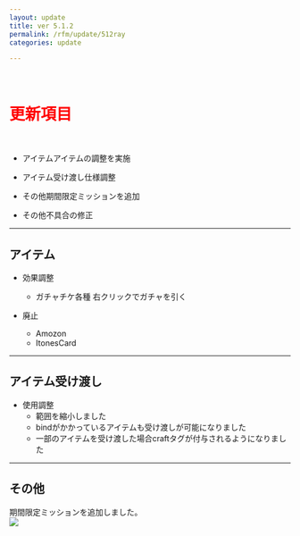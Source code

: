 ```yaml
---
layout: update
title: ver 5.1.2
permalink: /rfm/update/512ray 
categories: update 

---
```



<br>
<h1 id="1"><font color="red">更新項目</font></h1><br>


+ <span class="green-badge">アイテム</span>アイテムの調整を実施      

+ <span class="green-badge">アイテム受け渡し</span>仕様調整        

+ <span class="yellow-badge">その他</span>期間限定ミッションを追加     

+ <span class="blue-badge">その他</span>不具合の修正  



----------------------------------------------------  
## アイテム                

+ 効果調整  
  + ガチャチケ各種 右クリックでガチャを引く  

+ 廃止  
  + Amozon  
  + ItonesCard 
 


----------------------------------------------------  
## アイテム受け渡し                

+ 使用調整  
  + 範囲を縮小しました   
  + bindがかかっているアイテムも受け渡しが可能になりました  
  + 一部のアイテムを受け渡した場合craftタグが付与されるようになりました  



----------------------------------------------------  
## その他                

期間限定ミッションを追加しました。     
<img src="https://web.njj12.net/public/images/rfm/Valentine_Djeeni.png"><br>
  
  

